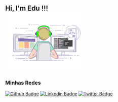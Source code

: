 <h2 style="text-aling:center;">Hi, I'm Edu !!!
  <br/>
<img src="https://raw.githubusercontent.com/eduardonk9999/eduardonk9999/master/assets/coding-freak.gif" style="max-width:100%;vertical-align: middle;" width="250" height=""> 
</h2>
  
  
<h3>Minhas Redes</h3>

[![Github Badge](https://img.shields.io/badge/-Github-000?style=flat-square&logo=Github&logoColor=white&link=https://github.com/eduardonk9999)](https://github.com/eduardonk9999)
[![Linkedin Badge](https://img.shields.io/badge/-LinkedIn-blue?style=flat-square&logo=Linkedin&logoColor=white&link=https://www.linkedin.com/in/eduardo-silva-537963160/)](https://www.linkedin.com/in/eduardo-silva-537963160/)
[![Twitter Badge](https://img.shields.io/badge/-Twitter-1ca0f1?style=flat-square&labelColor=1ca0f1&logo=twitter&logoColor=white&link=https://twitter.com/eduardo07js)](https://twitter.com/eduardo07js)


